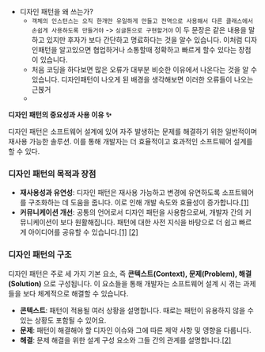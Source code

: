 - 디자인 패턴을 왜 쓰는가?
	- `객체의 인스턴스는 오직 한개만 유일하게 만들고 전역으로 사용해서 다른 클래스에서 손쉽게 사용하도록 만들거야` -> `싱글톤으로 구현할거야` 이 두 문장은 같은 내용을 말하고 있지만 후자가 보다 간단하고 명료하다는 것을 알수 있습니다. 이처럼 디자인패턴을 알고있으면 협업하거나 소통할때 정확하고 빠르게 할수 있다는 장점이 있습니다. 
	- 처음 코딩을 하다보면 많은 오류가 대부분 비슷한 이유에서 나온다는 것을 알 수 있습니다. 디자인패턴이 나오게 된 배경을 생각해보면 이러한 오류들이 나오는 근볹거
	- 

**디자인 패턴의 중요성과 사용 이유 ✨**

디자인 패턴은 소프트웨어 설계에 있어 자주 발생하는 문제를 해결하기 위한 일반적이며 재사용 가능한 솔루션. 이를 통해 개발자는 더 효율적이고 효과적인 소프트웨어 설계를 할 수 있다. 
### 디자인 패턴의 목적과 장점

- **재사용성과 유연성**: 디자인 패턴은 재사용 가능하고 변경에 유연하도록 소프트웨어를 구조화하는 데 도움을 줍니다. 이로 인해 개발 속도와 효율성이 증가합니다.[[1]](https://daheenallwhite.github.io/design%20pattern/2019/07/09/Design-Pattern/)
- **커뮤니케이션 개선**: 공통의 언어로서 디자인 패턴을 사용함으로써, 개발자 간의 커뮤니케이션이 보다 원활해집니다. 패턴에 대한 사전 지식을 바탕으로 더 쉽고 빠르게 아이디어를 공유할 수 있습니다.[[1]](https://daheenallwhite.github.io/design%20pattern/2019/07/09/Design-Pattern/) [[2]](https://developercc.tistory.com/17)

### 디자인 패턴의 구조

디자인 패턴은 주로 세 가지 기본 요소, 즉 **콘텍스트(Context), 문제(Problem), 해결(Solution)** 으로 구성됩니다. 이 요소들을 통해 개발자는 소프트웨어 설계 시 겪는 과제들을 보다 체계적으로 해결할 수 있습니다.

- **콘텍스트**: 패턴이 적용될 여러 상황을 설명합니다. 때로는 패턴이 유용하지 않을 수 있는 상황도 포함될 수 있어요.
- **문제**: 패턴이 해결해야 할 디자인 이슈와 그에 따른 제약 사항 및 영향을 다룹니다.
- **해결**: 문제 해결을 위한 설계 구성 요소와 그들 간의 관계를 설명합니다.[[2]](https://developercc.tistory.com/17)